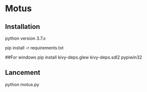 # Motus

## Installation
python version 3.7.x

pip install -r requirements.txt

##For windows
pip install kivy-deps.glew kivy-deps.sdl2 pypiwin32
## Lancement
python motus.py
